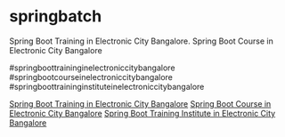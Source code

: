 # springbatch
Spring Boot Training in Electronic City Bangalore. Spring Boot Course in Electronic City Bangalore

#springboottraininginelectroniccitybangalore
#springbootcourseinelectroniccitybangalore
#springboottraininginstituteinelectroniccitybangalore

<a href="https://www.emexotechnologies.com/courses/spring-boot-certification-training-course/">Spring Boot Training in Electronic City Bangalore</a>
<a href="https://www.emexotechnologies.com/courses/spring-boot-certification-training-course/">Spring Boot Course in Electronic City Bangalore</a>
<a href="https://www.emexotechnologies.com/courses/spring-boot-certification-training-course/">Spring Boot Training Institute in Electronic City Bangalore</a>

